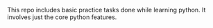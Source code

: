 This repo includes basic practice tasks done while learning python. It involves just the core python features.
